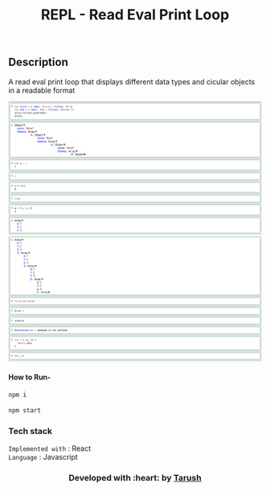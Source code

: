</p>
<h1 align = 'center'>REPL - Read Eval Print Loop</h1>
<br>

</p>

## Description

<p>
A read eval print loop that displays different data types and cicular objects in a readable format
</p>

<img src="https://github.com/tarush-r/repl/blob/main/photos/1.png">
<img src="https://github.com/tarush-r/repl/blob/main/photos/2.png">

#### How to Run-

```html
npm i
```

```html
npm start
```

### Tech stack

`Implemented with` : React <br>
`Language` : Javascript <br>

<h3 align="center"><b>Developed with :heart: by <a href="https://github.com/tarush-r">Tarush</a> </b></h3>
